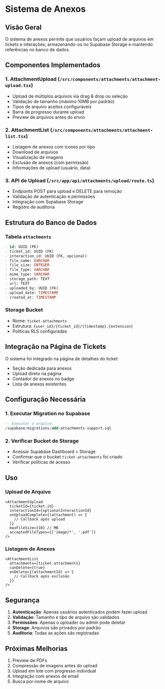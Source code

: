 # Sistema de Anexos

## Visão Geral

O sistema de anexos permite que usuários façam upload de arquivos em tickets e interações, armazenando-os no Supabase Storage e mantendo referências no banco de dados.

## Componentes Implementados

### 1. AttachmentUpload (`/src/components/attachments/attachment-upload.tsx`)
- Upload de múltiplos arquivos via drag & drop ou seleção
- Validação de tamanho (máximo 10MB por padrão)
- Tipos de arquivo aceitos configuráveis
- Barra de progresso durante upload
- Preview de arquivos antes do envio

### 2. AttachmentList (`/src/components/attachments/attachment-list.tsx`)
- Listagem de anexos com ícones por tipo
- Download de arquivos
- Visualização de imagens
- Exclusão de anexos (com permissão)
- Informações de upload (usuário, data)

### 3. API de Upload (`/src/app/api/attachments/upload/route.ts`)
- Endpoints POST para upload e DELETE para remoção
- Validação de autenticação e permissões
- Integração com Supabase Storage
- Registro de auditoria

## Estrutura do Banco de Dados

### Tabela `attachments`
```sql
- id: UUID (PK)
- ticket_id: UUID (FK)
- interaction_id: UUID (FK, opcional)
- file_name: VARCHAR
- file_size: INTEGER
- file_type: VARCHAR
- mime_type: VARCHAR
- storage_path: TEXT
- url: TEXT
- uploaded_by: UUID (FK)
- upload_date: TIMESTAMP
- created_at: TIMESTAMP
```

### Storage Bucket
- Nome: `ticket-attachments`
- Estrutura: `{user_id}/{ticket_id}/{timestamp}.{extension}`
- Políticas RLS configuradas

## Integração na Página de Tickets

O sistema foi integrado na página de detalhes do ticket:
- Seção dedicada para anexos
- Upload direto na página
- Contador de anexos no badge
- Lista de anexos existentes

## Configuração Necessária

### 1. Executar Migration no Supabase
```sql
-- Executar o arquivo:
/supabase/migrations/add-attachments-support.sql
```

### 2. Verificar Bucket de Storage
- Acessar Supabase Dashboard > Storage
- Confirmar que o bucket `ticket-attachments` foi criado
- Verificar políticas de acesso

## Uso

### Upload de Arquivo
```tsx
<AttachmentUpload 
  ticketId={ticket.id}
  interactionId={optionalInteractionId}
  onUploadComplete={(attachment) => {
    // Callback após upload
  }}
  maxFileSize={10} // MB
  acceptedFileTypes={['image/*', '.pdf']}
/>
```

### Listagem de Anexos
```tsx
<AttachmentList 
  attachments={ticket.attachments}
  canDelete={true}
  onDelete={(attachmentId) => {
    // Callback após exclusão
  }}
/>
```

## Segurança

1. **Autenticação**: Apenas usuários autenticados podem fazer upload
2. **Validação**: Tamanho e tipo de arquivo são validados
3. **Permissões**: Apenas o uploader ou admin pode deletar
4. **Storage**: Arquivos são privados por padrão
5. **Auditoria**: Todas as ações são registradas

## Próximas Melhorias

1. Preview de PDFs
2. Compressão de imagens antes do upload
3. Upload em lote com progresso individual
4. Integração com anexos de email
5. Busca por nome de arquivo